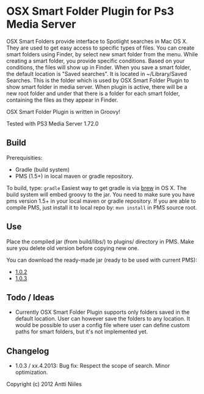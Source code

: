 # OSX Smart Folder Plugin for Ps3 Media Server

OSX Smart Folders provide interface to Spotlight searches in Mac OS X. They are used to get easy access to specific types of files. 
You can create smart folders using Finder, by select new smart folder from the menu. While creating a  smart folder, you provide specific conditions. Based on your conditions, the files will show up in Finder.
When you save a smart folder, the default location is "Saved searches". It is located in ~/Library/Saved Searches. This is the folder which is used by OSX Smart Folder Plugin to show smart folder in media server. 
When plugin is active, there will be a new root folder and under that there is a folder for each smart folder, containing the files as they appear in Finder.

OSX Smart Folder Plugin is written in Groovy!

Tested with PS3 Media Server 1.72.0

## Build
Prerequisities:
   * Gradle (build system)
   * PMS (1.5+) in local maven or gradle repository. 

To build, type: ``gradle``
Easiest way to get gradle is via [brew](http://mxcl.github.com/homebrew/) in OS X.
The build system will embed groovy to the jar.
You need to make sure you have pms version 1.5+ in your local maven or gradle repository. If you are able to compile PMS, just install it to local repo by: ``mvn install`` in PMS source root.
  
## Use
Place the compiled jar (from build/libs/) to plugins/ directory in PMS. Make sure you delete old version before copying new one. 

You can download the ready-made jar (ready to be used with current PMS): 
  * [1.0.2](http://www.displayofpatience.net/files/osxsmartfolders/osxsmartfolders-1.0.2.jar)  
  * [1.0.3](https://dl.dropboxusercontent.com/u/667886/osxsmartfolders/osxsmartfolders-1.0.3.jar)  


## Todo / Ideas
  * Currently OSX Smart Folder Plugin supports only folders saved in the default location. User can however save the folders to any location. It would be possible to user a config file where user can define custom paths for smart folders, but it's not implemented yet.

## Changelog
  * 1.0.3 / xx.4.2013: Bug fix: Respect the scope of search. Minor optimization.


Copyright (c) 2012 Antti Niiles